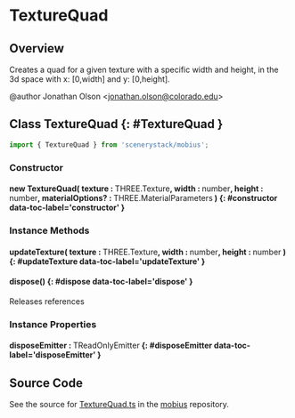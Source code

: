 # TextureQuad

## Overview

Creates a quad for a given texture with a specific width and height, in the 3d space
with x: [0,width] and y: [0,height].

@author Jonathan Olson &lt;jonathan.olson@colorado.edu&gt;

## Class TextureQuad {: #TextureQuad }


```js
import { TextureQuad } from 'scenerystack/mobius';
```
### Constructor

#### new TextureQuad( texture : <span style="font-weight: 400;">THREE.Texture</span>, width : <span style="font-weight: 400;"><span style="color: hsla(calc(var(--md-hue) + 180deg),80%,40%,1);">number</span></span>, height : <span style="font-weight: 400;"><span style="color: hsla(calc(var(--md-hue) + 180deg),80%,40%,1);">number</span></span>, materialOptions? : <span style="font-weight: 400;">THREE.MaterialParameters</span> ) {: #constructor data-toc-label='constructor' }

### Instance Methods

#### updateTexture( texture : <span style="font-weight: 400;">THREE.Texture</span>, width : <span style="font-weight: 400;"><span style="color: hsla(calc(var(--md-hue) + 180deg),80%,40%,1);">number</span></span>, height : <span style="font-weight: 400;"><span style="color: hsla(calc(var(--md-hue) + 180deg),80%,40%,1);">number</span></span> ) {: #updateTexture data-toc-label='updateTexture' }

#### dispose() {: #dispose data-toc-label='dispose' }

Releases references

### Instance Properties

#### disposeEmitter : <span style="font-weight: 400;">TReadOnlyEmitter</span> {: #disposeEmitter data-toc-label='disposeEmitter' }



## Source Code

See the source for [TextureQuad.ts](https://github.com/phetsims/mobius/blob/main/js/TextureQuad.ts) in the [mobius](https://github.com/phetsims/mobius) repository.
